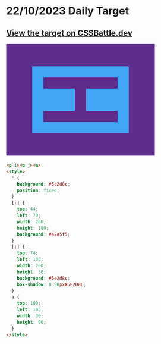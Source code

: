 # 22/10/2023 Daily Target

## [View the target on CSSBattle.dev](https://cssbattle.dev/play/Wa7AifeRQs1ZML4k3NnT)

![Alt text](img/target_xe2K5lB.png?raw=true "Target 22/10/2023")

```html
<p i><p j><a>
<style>
  * {
    background: #5e2d8c;
    position: fixed;
  }
  [i] {
    top: 44;
    left: 70;
    width: 260;
    height: 180;
    background: #42a5f5;
  }
  [j] {
    top: 74;
    left: 100;
    width: 200;
    height: 30;
    background: #5e2d8c;
    box-shadow: 0 90px#5E2D8C;
  }
  a {
    top: 100;
    left: 185;
    width: 30;
    height: 90;
  }
</style>
```
